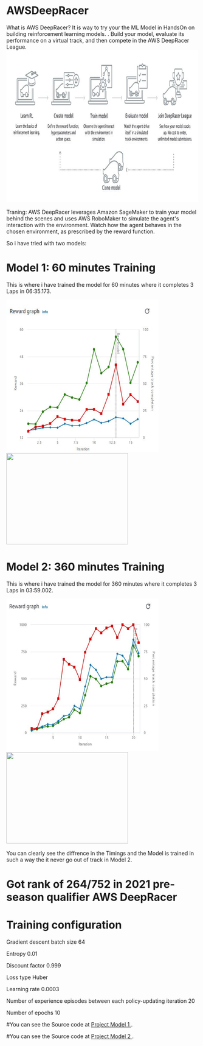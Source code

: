 # AWSDeepRacer
What is AWS DeepRacer?
It is way to try your the ML Model in HandsOn on building reinforcement learning models. .
Build your model, evaluate its performance on a virtual track, and then compete in the AWS DeepRacer League.
<img src="assets/overview.JPG" height="400em" width="800em"/>

Traning:
AWS DeepRacer leverages Amazon SageMaker to train your model behind the scenes and uses AWS RoboMaker to simulate the agent's interaction with the environment. Watch how the agent behaves in the chosen environment, as prescribed by the reward function.

So i have tried with two models:
# Model 1: 60 minutes Training 
This is where i have trained the model for 60 minutes where it completes 3 Laps in 06:35.173.

<img src="assets/flash1.JPG" height="400em" width="400em"/>  <img src="assets/flash1Time60.gif" height="240em" width="320em"/>

# Model 2: 360 minutes Training  
This is where i have trained the model for 360 minutes where it completes 3 Laps in 03:59.002.

<img src="assets/flash2.JPG" height="400em" width="400em"/>  <img src="assets/flash2Time360.gif" height="240em" width="320em"/>

You can clearly see the diffrence in the Timings and the Model is trained in such a way the it never go out of track in Model 2.
# Got rank of 264/752 in 2021 pre-season qualifier AWS DeepRacer

# Training configuration
Gradient descent batch size	64

Entropy	0.01

Discount factor	0.999

Loss type	Huber

Learning rate	0.0003

Number of experience episodes between each policy-updating iteration	20

Number of epochs	10


#You can see the Source code at <a href="https://github.com/pradpant/AWSDeepRacer/tree/projectModel1">Project Model 1 </a>.


#You can see the Source code at <a href="https://github.com/pradpant/AWSDeepRacer/tree/projectModel2">Project Model 2 </a>.

